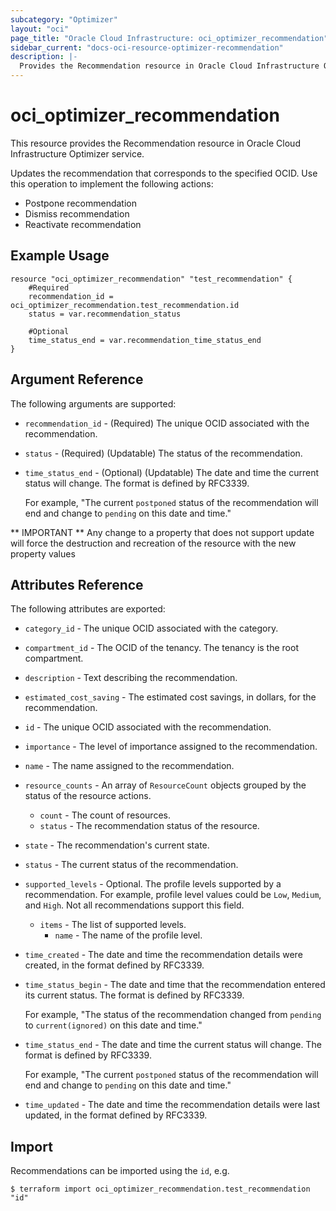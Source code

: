 ```yaml
---
subcategory: "Optimizer"
layout: "oci"
page_title: "Oracle Cloud Infrastructure: oci_optimizer_recommendation"
sidebar_current: "docs-oci-resource-optimizer-recommendation"
description: |-
  Provides the Recommendation resource in Oracle Cloud Infrastructure Optimizer service
---
```


# oci_optimizer_recommendation
This resource provides the Recommendation resource in Oracle Cloud Infrastructure Optimizer service.

Updates the recommendation that corresponds to the specified OCID.
Use this operation to implement the following actions:

  * Postpone recommendation
  * Dismiss recommendation
  * Reactivate recommendation


## Example Usage

```hcl
resource "oci_optimizer_recommendation" "test_recommendation" {
	#Required
	recommendation_id = oci_optimizer_recommendation.test_recommendation.id
	status = var.recommendation_status

	#Optional
	time_status_end = var.recommendation_time_status_end
}
```

## Argument Reference

The following arguments are supported:

* `recommendation_id` - (Required) The unique OCID associated with the recommendation.
* `status` - (Required) (Updatable) The status of the recommendation.
* `time_status_end` - (Optional) (Updatable) The date and time the current status will change. The format is defined by RFC3339.

	For example, "The current `postponed` status of the recommendation will end and change to `pending` on this date and time." 


** IMPORTANT **
Any change to a property that does not support update will force the destruction and recreation of the resource with the new property values

## Attributes Reference

The following attributes are exported:

* `category_id` - The unique OCID associated with the category.
* `compartment_id` - The OCID of the tenancy. The tenancy is the root compartment.
* `description` - Text describing the recommendation.
* `estimated_cost_saving` - The estimated cost savings, in dollars, for the recommendation.
* `id` - The unique OCID associated with the recommendation.
* `importance` - The level of importance assigned to the recommendation.
* `name` - The name assigned to the recommendation.
* `resource_counts` - An array of `ResourceCount` objects grouped by the status of the resource actions.
	* `count` - The count of resources.
	* `status` - The recommendation status of the resource.
* `state` - The recommendation's current state.
* `status` - The current status of the recommendation.
* `supported_levels` - Optional. The profile levels supported by a recommendation. For example, profile level values could be `Low`, `Medium`, and `High`. Not all recommendations support this field. 
	* `items` - The list of supported levels.
		* `name` - The name of the profile level.
* `time_created` - The date and time the recommendation details were created, in the format defined by RFC3339.
* `time_status_begin` - The date and time that the recommendation entered its current status. The format is defined by RFC3339.

	For example, "The status of the recommendation changed from `pending` to `current(ignored)` on this date and time." 
* `time_status_end` - The date and time the current status will change. The format is defined by RFC3339.

	For example, "The current `postponed` status of the recommendation will end and change to `pending` on this date and time." 
* `time_updated` - The date and time the recommendation details were last updated, in the format defined by RFC3339.

## Import

Recommendations can be imported using the `id`, e.g.

```
$ terraform import oci_optimizer_recommendation.test_recommendation "id"
```


